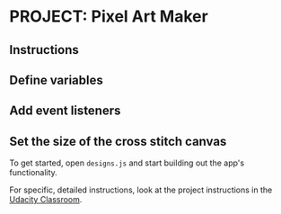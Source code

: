 # PROJECT: Pixel Art Maker 

## Instructions

## Define variables

## Add event listeners

## Set the size of the cross stitch canvas

To get started, open `designs.js` and start building out the app's functionality.

For specific, detailed instructions, look at the project instructions in the [Udacity Classroom](https://classroom.udacity.com/me).
